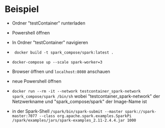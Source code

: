 # Beispiel

- Ordner "testContainer" runterladen
- Powershell öffnen
- In Ordner "testContainer" navigieren
- ```  docker build -t spark_compose/spark:latest . ```
- ``` docker-compose up --scale spark-worker=3 ```
- Browser öffnen und ``` localhost:8080 ``` anschauen

- neue Powershell öffnen
- ``` docker run --rm -it --network testcontainer_spark-network spark_compose/spark /bin/sh ``` wobei "testcontainer_spark-network" der Netzwerkname und "spark_compose/spark" der Image-Name ist 
- in der Spark-Shell ``` /spark/bin/spark-submit --master spark://spark-master:7077 --class org.apache.spark.examples.SparkPi /spark/examples/jars/spark-examples_2.11-2.4.4.jar 1000 ```


